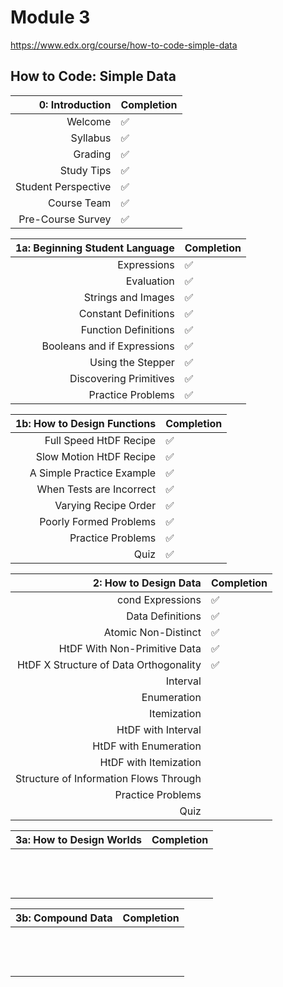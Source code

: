 # Module 3

https://www.edx.org/course/how-to-code-simple-data

## How to Code: Simple Data

|     0: Introduction | Completion         |
| ------------------: | ------------------ |
|             Welcome | :white_check_mark: |
|            Syllabus | :white_check_mark: |
|             Grading | :white_check_mark: |
|          Study Tips | :white_check_mark: |
| Student Perspective | :white_check_mark: |
|         Course Team | :white_check_mark: |
|   Pre-Course Survey | :white_check_mark: |

| 1a: Beginning Student Language | Completion         |
| -----------------------------: | ------------------ |
|                    Expressions | :white_check_mark: |
|                     Evaluation | :white_check_mark: |
|             Strings and Images | :white_check_mark: |
|           Constant Definitions | :white_check_mark: |
|           Function Definitions | :white_check_mark: |
|    Booleans and if Expressions | :white_check_mark: |
|              Using the Stepper | :white_check_mark: |
|         Discovering Primitives | :white_check_mark: |
|              Practice Problems | :white_check_mark: |

| 1b: How to Design Functions | Completion         |
| --------------------------: | ------------------ |
|      Full Speed HtDF Recipe | :white_check_mark: |
|     Slow Motion HtDF Recipe | :white_check_mark: |
|   A Simple Practice Example | :white_check_mark: |
|    When Tests are Incorrect | :white_check_mark: |
|        Varying Recipe Order | :white_check_mark: |
|      Poorly Formed Problems | :white_check_mark: |
|           Practice Problems | :white_check_mark: |
|                        Quiz | :white_check_mark: |

|                  2: How to Design Data | Completion         |
| -------------------------------------: | ------------------ |
|                       cond Expressions | :white_check_mark: |
|                       Data Definitions | :white_check_mark: |
|                    Atomic Non-Distinct | :white_check_mark: |
|           HtDF With Non-Primitive Data | :white_check_mark: |
| HtDF X Structure of Data Orthogonality | :white_check_mark: |
|                               Interval |                    |
|                            Enumeration |                    |
|                            Itemization |                    |
|                     HtDF with Interval |                    |
|                  HtDF with Enumeration |                    |
|                  HtDF with Itemization |                    |
| Structure of Information Flows Through |                    |
|                      Practice Problems |                    |
|                                   Quiz |                    |

| 3a: How to Design Worlds | Completion |
| -----------------------: | ---------- |
|                          |            |
|                          |            |
|                          |            |
|                          |            |
|                          |            |
|                          |            |
|                          |            |
|                          |            |
|                          |            |
|                          |            |
|                          |            |
|                          |            |
|                          |            |

| 3b: Compound Data | Completion |
| ----------------: | ---------- |
|                   |            |
|                   |            |
|                   |            |
|                   |            |
|                   |            |
|                   |            |
|                   |            |
|                   |            |
|                   |            |
|                   |            |
|                   |            |
|                   |            |
|                   |            |
